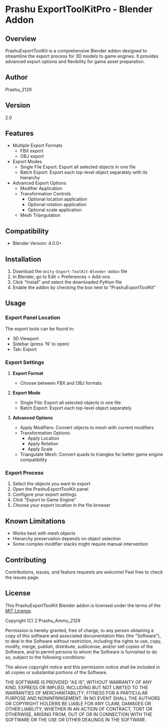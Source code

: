 # Prashu ExportToolKitPro - Blender Addon


## Overview

PrashuExportToolKit is a comprehensive Blender addon designed to streamline the export process for 3D models to game engines. It provides advanced export options and flexibility for game asset preparation.

## Author

Prashu_2129

## Version

2.0

## Features

- Multiple Export Formats
  - FBX export
  - OBJ export
- Export Modes
  - Single File Export: Export all selected objects in one file
  - Batch Export: Export each top-level object separately with its hierarchy
- Advanced Export Options
  - Modifier Application
  - Transformation Controls
    - Optional location application
    - Optional rotation application
    - Optional scale application
  - Mesh Triangulation

## Compatibility

- Blender Version: 4.0.0+

## Installation

1. Download the `Unity-Export-ToolKit-Blender-Addon` file
2. In Blender, go to Edit > Preferences > Add-ons
3. Click "Install" and select the downloaded Python file
4. Enable the addon by checking the box next to "PrashuExportToolKit"

## Usage

### Export Panel Location
The export tools can be found in:
- 3D Viewport
- Sidebar (press 'N' to open)
- Tab: Export

### Export Settings

1. **Export Format**
   - Choose between FBX and OBJ formats
   
2. **Export Mode**
   - Single File: Export all selected objects in one file
   - Batch Export: Export each top-level object separately

3. **Advanced Options**
   - Apply Modifiers: Convert objects to mesh with current modifiers
   - Transformation Options:
     - Apply Location
     - Apply Rotation
     - Apply Scale
   - Triangulate Mesh: Convert quads to triangles for better game engine compatibility

### Export Process

1. Select the objects you want to export
2. Open the PrashuExportToolKit panel
3. Configure your export settings
4. Click "Export to Game Engine"
5. Choose your export location in the file browser

## Known Limitations

- Works best with mesh objects
- Hierarchy preservation depends on object selection
- Some complex modifier stacks might require manual intervention

## Contributing

Contributions, issues, and feature requests are welcome! Feel free to check the issues page.

## License

This PrashuExportToolKit Blender addon is licensed under the terms of the [MIT License](https://opensource.org/licenses/MIT).

Copyright (C) 2  Prashu_Ammu_2129

Permission is hereby granted, free of charge, to any person obtaining a copy of this software and associated documentation files (the "Software"), to deal in the Software without restriction, including the rights to use, copy, modify, merge, publish, distribute, sublicense, and/or sell copies of the Software, and to permit persons to whom the Software is furnished to do so, subject to the following conditions:

The above copyright notice and this permission notice shall be included in all copies or substantial portions of the Software.

THE SOFTWARE IS PROVIDED "AS IS", WITHOUT WARRANTY OF ANY KIND, EXPRESS OR IMPLIED, INCLUDING BUT NOT LIMITED TO THE WARRANTIES OF MERCHANTABILITY, FITNESS FOR A PARTICULAR PURPOSE AND NONINFRINGEMENT. IN NO EVENT SHALL THE AUTHORS OR COPYRIGHT HOLDERS BE LIABLE FOR ANY CLAIM, DAMAGES OR OTHER LIABILITY, WHETHER IN AN ACTION OF CONTRACT, TORT OR OTHERWISE, ARISING FROM, OUT OF OR IN CONNECTION WITH THE SOFTWARE OR THE USE OR OTHER DEALINGS IN THE SOFTWARE.




